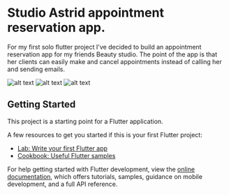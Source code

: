 # Studio Astrid appointment reservation app.

For my first solo flutter project I've decided to build an appointment reservation app for my friends Beauty studio.
The point of the app is that her clients can easily make and cancel appointments instead of calling her and sending emails.

![alt text](https://lh3.googleusercontent.com/px_MwxppZz1sobXP7fg1QZVrckuLw5q6TPvtcDH5F6nvUS4VXcH_XVYmJqMStSci1wnU9AFYRoAm2Qvr_e2nozQDHseHJYGMLy-LdbKKYhlfO1lzmS1oMJisfMVrw55XeccIZ5B0RjZYjgBCDlPaQ-4QIZxLIQThDPGCTYD6_nEYl20GPIz9oFGJWKVFAoG_JkgYdIhd8YSQyOrg30vzHnn41ci3dZJ_tL7MrruxFuthEhBcIdGWzmSa-m1YpvmRKQUvfyFyCeXRi3t900yldg583ORrqWTOQW-ZGRzO6PhSO_lPnlzBCs8Q9XBykLuWXQZUhgBtQUxTiI-dNRYbKWl8qLXCqczUj7CM0U3xQks-7JK_kVah0sPb0GhZCKPDKNNSwAIgHtaZtDm4MPtM3y3R_VzhK9PIGkXcdhRbNZ9GuTYjeZj_NZIi0zZ9XKUwxeNTdehAuYJCJS8JbVsebVbYdU0NDic7ZVSYtAElzBizWeWMd9LYSrKJsJpeKd4peEFKKA3FRXsQ5zKN-ncuc1Mz4QkL0oTzNS7oq5bFWE-zVpE_YjcFwiTo5KKDlgBnYwukhSYaKplDhQhvjbdoUERsd8Qm-VF9tMDySovkxe_6mz8V1uuEvMNPzsKmtmizsWk5N34_7vsw1-DIGVU_5I9q24i1T5lM6fuimdzqYHwzoodigv8-W5gSnt2YQPWF49gB0oxoEn3ytNvXWZfh6wy7T4Se1PQ7K9boSEhOiYJ80S8695hva_CLoO_0Q0eW7aI1kG5bZqYgznoiWXUY_zXuJb7sYuuuDltBskh4OZja1hLvtZltVKf479EN-kMvrEdm9uGHBaOa9j_2h2t4QAooONAA8ZoJ4Fz8euA9aOG16GgIye7pAYivOswYoJ_spV31sz8MpJA9QcXXXCwxoOWn5HydXDAdB_Eh-J7dbR5DohmJMNKazhpH11BcFxoKGKpmnHpT5KBgvcLM5GNXCik=w433-h937-no?authuser=0)
![alt text](https://lh3.googleusercontent.com/6RKuyn3mbpxcQRuuTzUtu1cW9FMbCKwfiLAsiiqut_BiOBQDq4jBQoRgenNB1JRhG28HKfex0DiAsniv08XKm39G3HK5x-FAVPdlK_6HcGPOxpvFinHQ2gT4FHHAh0hELqDWDNvF8Dzy7AiGIxWM4XLR6ngDLzRY3l1AZYI1lvyFlHcTTcQr_IvFAsoIlEi38z7BBQ0hDPuz4jYopupY5r3D2hXqxrhoZGVPsoq06DeM8k-qapgBzJiHsb5AJipZmjsd5fA0HFoVJgeiak4i3zOTG7dkBPrrcAGy9fds5gui_2zJ-p5uuNHX3WRRmG_4OI0BhQP6pyqap31DmU3DbTjTnhVT3yyZQ7T1mHjTCNOr1RI8PGiBCvmSpKfok1mlvWZWOgiPqjTM1opbTMlS2F1hOvn2wPDtCbloKgtudIDJy0KeOTii7BxqcmRbJlDFJIb3cUVEQZN1DNhWJxjdOiGUB35a7UjWB6IVS5Ui7vNqbERcgxq9n3xJSz7E93_NAaDf0inA5orhkPcDwfV_a2vMDrQlqYA9P_RHLdxS8KSIRTdnN04d1u9eRPlnepx6argVw1MBX1N9T-v-IQeRSFqRlYZA5mXoaTTJ6Sus5RU9WDxItg5ckSwr3JFi5JwdnlfQtSNgL2cOkfAlalgd0Anw1xwIdtSP2qmauOE63GnkXyZ86DRtCCPHom_2NfnMd69XAo1UuduXnv8rCvcRdpXVXq75uxBfBJvgxH8lzZull1Pg_05AhKZM1HN2iD5ue883QuX3X0Zmf6-cS-E6ApQ-urv9TfYG02EdvhyW-eas8lw3dmCkZHv1d5Qf_wTRHViIKNA-boYqA1kpXQRYLU3G5QpJk3vGXTJb-5EFakUQHRhqy90qxA4jFJxPBvyt_8fpvx0n-PzkttfFxzO8KtbGWRbGd-QukELdWj9cRQkbu5k4NEMhzLUPgejwqz_DmvopCpw0QNsvmEhRz7x642A=w433-h937-no?authuser=0)
![alt text](https://lh3.googleusercontent.com/MgsroYnCXLqwHdV2YmDDV5c7yoUW8o6S4LUrBfTqVlSmklE_ImMjZ75lwVje1uTzP_OTuhnHZmkn-A_8eQXudOBfYVqYJCVtmDk6wAAziGYpvcULgRuoLflpvJhPdk5WRDdBuRasrGxwPxXdtEkPKvSMqifYVFWcLjT_YAwiD0_JFbDXWiML8pPITNbyaVjzj3PWu9gkh1UEgvoaSOg7VhxpoLlCahaYu2hmSdANN9tKRG5WsE2vwF1oT2GipPIu0YAY6xtg4wrlo3GFBBC9GYO8gtWnCLO9yANu3VWCALbhv2DTYB0JDpJpxJW30BxgFQeSH4-8D2VZ36ffKcOXnaMSvJRZITHQMkeBn3OAjkDzgaIFTj_dAd-cj-IqMLba4B0Iz6VUy3ptKTWNWDFgg4FhCvSSiMkBH39zj6pI2izX2I6M4pfrey9HtYGQ6zSnaQSK6WoKklOmGKH2iZyPh2vZvzgM9DMC_nRWr-UUKQph3Wk5fscgIKNTpJHgaG3Fm8zyr8jCifUpHXFQKR33Y98D-xQL_DD0Nm0ehqJ3yT7mu2OvW_0HkLDIlZinPRy3S-5FT-uL2COBYrea1_sMpl-TM9lybOOV-5ITyllH5qfULZtcYTEtNQFRpqFhfwse1j5f-a4GXhp012opXJ0ESBCVIRq7ZCR6mkzk7dTkeVoxvLF_3xlNEIXq3q8ktPn8x2DNs7Qv9Qvtrmvr9pwg6tiKYkxkpuG8Ws9WGa8p8O8aEznQz8U62GPMtGCCoBfnuOhO6p9aTEZ_Tnzi9FQcNGPc19uWN_LnC4Xi5igG_4H_-utf8HCI6zzbWo5pUWF7jB-9ZrNWznkCwwq_irWNt9f-9H_Nz1Em9xtdQSIXNhhWTfEOVB63WubwODOANGz98fS9T6GpriacsMb8r4pKSVLGxqTw5_FI3Zj8NFL03DSJk_4vCwR9UrrbDnG-zXkn4D7M9M_tJCpoDSuZurS16SQ=w433-h937-no?authuser=0)

## Getting Started

This project is a starting point for a Flutter application.

A few resources to get you started if this is your first Flutter project:

- [Lab: Write your first Flutter app](https://docs.flutter.dev/get-started/codelab)
- [Cookbook: Useful Flutter samples](https://docs.flutter.dev/cookbook)

For help getting started with Flutter development, view the
[online documentation](https://docs.flutter.dev/), which offers tutorials,
samples, guidance on mobile development, and a full API reference.
